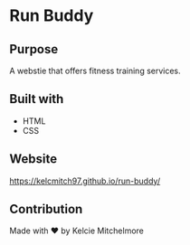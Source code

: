 # Run Buddy

## Purpose
A webstie that offers fitness training services.

## Built with 
* HTML
* CSS

## Website
https://kelcmitch97.github.io/run-buddy/

## Contribution 
Made with ❤️ by Kelcie Mitchelmore 
